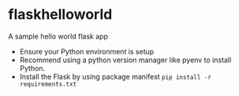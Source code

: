 # flaskhelloworld
A sample hello world flask app


- Ensure your Python environment is setup
- Recommend using a python version manager like pyenv to install Python.
- Install the Flask by using package manifest `pip install -r requirements.txt`
